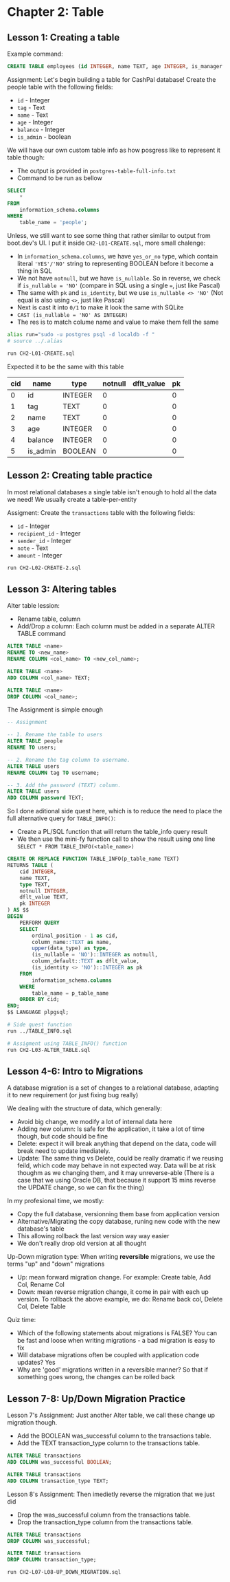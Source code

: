 # Chapter 2: Table

## Lesson 1: Creating a table

Example command:

```sql
CREATE TABLE employees (id INTEGER, name TEXT, age INTEGER, is_manager BOOLEAN, salary INTEGER);
```

Assignment: Let's begin building a table for CashPal database! Create the people table with the following fields:

- `id` - Integer
- `tag` - Text
- `name` - Text
- `age` - Integer
- `balance` - Integer
- `is_admin` - boolean

We will have our own custom table info as how posgress like to represent it table though:

- The output is provided in `postgres-table-full-info.txt`
- Command to be run as bellow

```sql
SELECT
    *
FROM
    information_schema.columns
WHERE
    table_name = 'people';
```

Unless, we still want to see some thing that rather similar to output from boot.dev's UI. I put it inside `CH2-L01-CREATE.sql`, more small chalenge:

- In `information_schema.columns`, we have `yes_or_no` type, which contain literal `'YES'/'NO'` string to representing BOOLEAN before it become a thing in SQL
- We not have `notnull`, but we have `is_nullable`. So in reverse, we check if `is_nullable = 'NO'` (compare in SQL using a single `=`, just like Pascal)
- The same with `pk` and `is_identity`, but we use `is_nullable <> 'NO'` (Not equal is also using `<>`, just like Pascal)
- Next is cast it into `0/1` to make it look the same with SQLite
- `CAST (is_nullable = 'NO' AS INTEGER)`
- The res is to match colume name and value to make them fell the same

```sh
alias run="sudo -u postgres psql -d localdb -f "
# source ../.alias

run CH2-L01-CREATE.sql
```

Expected it to be the same with this table

| cid | name     | type    | notnull | dflt_value | pk  |
| --- | -------- | ------- | ------- | ---------- | --- |
| 0   | id       | INTEGER | 0       |            | 0   |
| 1   | tag      | TEXT    | 0       |            | 0   |
| 2   | name     | TEXT    | 0       |            | 0   |
| 3   | age      | INTEGER | 0       |            | 0   |
| 4   | balance  | INTEGER | 0       |            | 0   |
| 5   | is_admin | BOOLEAN | 0       |            | 0   |

## Lesson 2: Creating table practice

In most relational databases a single table isn't enough to hold all the data we need! We usually create a table-per-entity

Assigment: Create the `transactions` table with the following fields:

- `id` - Integer
- `recipient_id` - Integer
- `sender_id` - Integer
- `note` - Text
- `amount` - Integer

```sh
run CH2-L02-CREATE-2.sql
```

## Lesson 3: Altering tables

Alter table lession:

- Rename table, column
- Add/Drop a column: Each column must be added in a separate ALTER TABLE command

```sql
ALTER TABLE <name>
RENAME TO <new_name>
RENAME COLUMN <col_name> TO <new_col_name>;

ALTER TABLE <name>
ADD COLUMN <col_name> TEXT;

ALTER TABLE <name>
DROP COLUMN <col_name>;
```

The Assignment is simple enough

```sql
-- Assignment

-- 1. Rename the table to users
ALTER TABLE people
RENAME TO users;

-- 2. Rename the tag column to username.
ALTER TABLE users
RENAME COLUMN tag TO username;

-- 3. Add the password (TEXT) column.
ALTER TABLE users
ADD COLUMN password TEXT;
```

So I done aditional side quest here, which is to reduce the need to place the full alternative query for `TABLE_INFO()`:

- Create a PL/SQL function that will return the table_info query result
- We then use the mini-fy function call to show the result using one line `SELECT * FROM TABLE_INFO(<table_name>)`

```sql
CREATE OR REPLACE FUNCTION TABLE_INFO(p_table_name TEXT)
RETURNS TABLE (
    cid INTEGER,
    name TEXT,
    type TEXT,
    notnull INTEGER,
    dflt_value TEXT,
    pk INTEGER
) AS $$
BEGIN
    PERFORM QUERY
    SELECT
        ordinal_position - 1 as cid,
        column_name::TEXT as name,
        upper(data_type) as type,
        (is_nullable = 'NO')::INTEGER as notnull,
        column_default::TEXT as dflt_value,
        (is_identity <> 'NO')::INTEGER as pk
    FROM
        information_schema.columns
    WHERE
        table_name = p_table_name
    ORDER BY cid;
END;
$$ LANGUAGE plpgsql;
```

```sh
# Side quest function
run ../TABLE_INFO.sql

# Assigment using TABLE_INFO() function
run CH2-L03-ALTER_TABLE.sql
```

## Lesson 4-6: Intro to Migrations

A database migration is a set of changes to a relational database, adapting it to new requirement (or just fixing bug really)

We dealing with the structure of data, which generally:

- Avoid big change, we modify a lot of internal data here
- Adding new column: Is safe for the application, it take a lot of time though, but code should be fine
- Delete: expect it will break anything that depend on the data, code will break need to update imediately.
- Update: The same thing vs Delete, could be really dramatic if we reusing feild, which code may behave in not expected way. Data will be at risk thoughm as we changing them, and it may unreverse-able (There is a case that we using Oracle DB, that because it support 15 mins reverse the UPDATE change, so we can fix the thing)

In my profesional time, we mostly:

- Copy the full database, versionning them base from application version
- Alternative/Migrating the copy database, runing new code with the new database's table
- This allowing rollback the last version way way easier
- We don't really drop old version at all thought

Up-Down migration type: When writing **reversible** migrations, we use the terms "up" and "down" migrations

- Up: mean forward migration change. For example: Create table, Add Col, Rename Col
- Down: mean reverse migration change, it come in pair with each up version. To rollback the above example, we do: Rename back col, Delete Col, Delete Table

Quiz time:

- Which of the following statements about migrations is FALSE? You can be fast and loose when writing migrations - a bad migration is easy to fix
- Will database migrations often be coupled with application code updates? Yes
- Why are 'good' migrations written in a reversible manner? So that if something goes wrong, the changes can be rolled back

## Lesson 7-8: Up/Down Migration Practice

Lesson 7's Assignment: Just another Alter table, we call these change up migration though.

- Add the BOOLEAN was_successful column to the transactions table.
- Add the TEXT transaction_type column to the transactions table.

```sql
ALTER TABLE transactions
ADD COLUMN was_successful BOOLEAN;

ALTER TABLE transactions
ADD COLUMN transaction_type TEXT;
```

Lesson 8's Assignment: Then imedietly reverse the migration that we just did

- Drop the was_successful column from the transactions table.
- Drop the transaction_type column from the transactions table.

```sql
ALTER TABLE transactions
DROP COLUMN was_successful;

ALTER TABLE transactions
DROP COLUMN transaction_type;
```

```sh
run CH2-L07-L08-UP_DOWN_MIGRATION.sql
```
